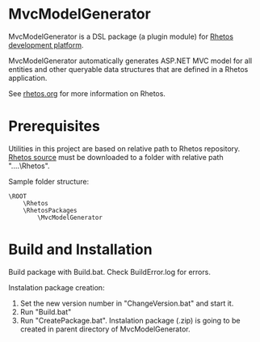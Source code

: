 MvcModelGenerator
=================

MvcModelGenerator is a DSL package (a plugin module) for [Rhetos development platform](https://github.com/Rhetos/Rhetos).

MvcModelGenerator automatically generates ASP.NET MVC model for all entities and other queryable data structures that are defined in a Rhetos application.

See [rhetos.org](http://www.rhetos.org/) for more information on Rhetos.

Prerequisites
=============

Utilities in this project are based on relative path to Rhetos repository. [Rhetos source](https://github.com/Rhetos/Rhetos) must be downloaded to a folder with relative path "..\..\Rhetos". 

Sample folder structure:
 
	\ROOT
		\Rhetos
		\RhetosPackages
			\MvcModelGenerator


Build and Installation
======================

Build package with Build.bat. Check BuildError.log for errors.

Instalation package creation:

1. Set the new version number in "ChangeVersion.bat" and start it.
2. Run "Build.bat"
3. Run "CreatePackage.bat". Instalation package (.zip) is going to be created in parent directory of MvcModelGenerator.
